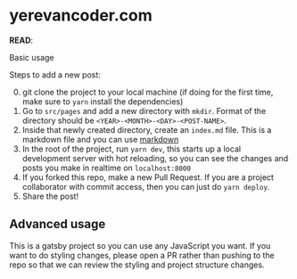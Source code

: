 # yerevancoder.com

**READ**:

Basic usage

Steps to add a new post:

0. git clone the project to your local machine (if doing for the first
   time, make sure to `yarn` install the dependencies)
1. Go to `src/pages` and add a new directory with `mkdir`. Format of
   the directory should be `<YEAR>-<MONTH>-<DAY>-<POST-NAME>`.
2. Inside that newly created directory, create an `index.md`
   file. This is a markdown file and you can use 
   <a href='https://github.com/adam-p/markdown-here/wiki/Markdown-Cheatsheet'>markdown</a>
3. In the root of the project, run `yarn dev`, this starts up a local
   development server with hot reloading, so you can see the changes
   and posts you make in realtime on `localhost:8000`
4. If you forked this repo, make a new Pull Request. If you are a
   project collaborator with commit access, then you can 
   just do `yarn deploy`.
5. Share the post!

## Advanced usage

This is a gatsby project so you can use any JavaScript you want. If
you want to do styling changes, please open a PR rather than pushing
to the repo so that we can review the styling and project structure changes.
